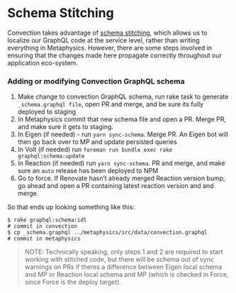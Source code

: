 # Schema Stitching

Convection takes advantage of [schema stitching](https://artsy.github.io/blog/2018/12/11/GraphQL-Stitching/), which allows us to localize our GraphQL code at the service level, rather than writing everything in Metaphysics. However, there are some steps involved in ensuring that the changes made here propagate correctly throughout our application eco-system.

### Adding or modifying Convection GraphQL schema

1. Make change to convection GraphQL schema, run rake task to generate `_schema.graphql file`, open PR and merge, and be sure its fully deployed to staging
1. In Metaphysics commit that new schema file and open a PR. Merge PR, and make sure it gets to staging.
1. In Eigen (if needed) - run `yarn sync-schema`. Merge PR. An Eigen bot will then go back over to MP and update persisted queries
1. In Volt (if needed) run `foreman run bundle exec rake graphql:schema:update`
1. In Reaction (if needed) run `yarn sync-schema`. PR and merge, and make sure an `auto` release has been deployed to NPM
1. Go to force. If Renovate hasn’t already merged Reaction version bump, go ahead and open a PR containing latest reaction version and and merge.

So that ends up looking something like this:

```
$ rake graphql:schema:idl
# commit in convection
$ cp _schema.graphql ../metaphysics/src/data/convection.graphql
# commit in metaphysics
```

> NOTE: Technically speaking, only steps 1 and 2 are required to start working with stitched code, but there will be schema out of sync warnings on PRs if theres a difference between Eigen local schema and MP or Reaction local schema and MP (which is checked in Force, since Force is the deploy target).
